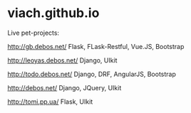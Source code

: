 # viach.github.io


Live pet-projects:

http://gb.debos.net/     Flask, FLask-Restful, Vue.JS, Bootstrap

http://leoyas.debos.net/ Django, UIkit

http://todo.debos.net/   Django, DRF, AngularJS, Bootstrap

http://debos.net/        Django, JQuery, UIkit

http://tomi.pp.ua/       Flask, UIkit
